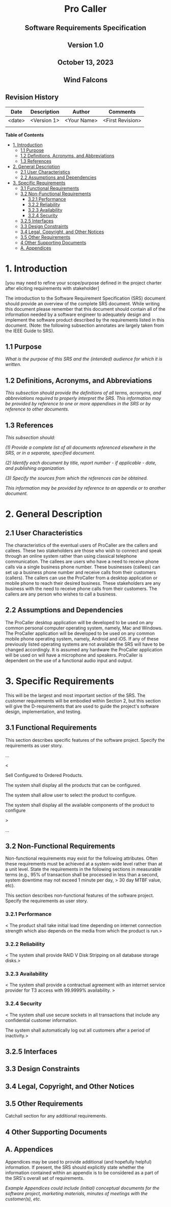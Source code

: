 <div style="text-align: center;">

# **Pro Caller**

## Software Requirements Specification

## Version 1.0

## October 13, 2023

## Wind Falcons

</div>

<div style="page-break-after: always;"></div>

## Revision History

| **Date** | **Description** | **Author** | **Comments** |
| --- | --- | --- | --- |
| \<date\> | \<Version 1\> | \<Your Name\> | \<First Revision\> |
| ||||

<div style="page-break-after: always;"></div>

**Table of Contents**

- [1. Introduction](#1-introduction)
  - [1.1 Purpose](#11-purpose)
  - [1.2 Definitions, Acronyms, and Abbreviations](#12-definitions-acronyms-and-abbreviations)
  - [1.3 References](#13-references)
- [2. General Description](#2-general-description)
  - [2.1 User Characteristics](#21-user-characteristics)
  - [2.2 Assumptions and Dependencies](#22-assumptions-and-dependencies)
- [3. Specific Requirements](#3-specific-requirements)
  - [3.1 Functional Requirements](#31-functional-requirements)
  - [3.2 Non-Functional Requirements](#32-non-functional-requirements)
    - [3.2.1 Performance](#321-performance)
    - [3.2.2 Reliability](#322-reliability)
    - [3.2.3 Availability](#323-availability)
    - [3.2.4 Security](#324-security)
  - [3.2.5 Interfaces](#325-interfaces)
  - [3.3 Design Constraints](#33-design-constraints)
  - [3.4 Legal, Copyright, and Other Notices](#34-legal-copyright-and-other-notices)
  - [3.5 Other Requirements](#35-other-requirements)
  - [4 Other Supporting Documents](#4-other-supporting-documents)
  - [A. Appendices](#a-appendices)

<div style="page-break-after: always;"></div>

# 1. Introduction

[you may need to refine your scope/purpose defined in the project charter after eliciting requirements with stakeholder]

The introduction to the Software Requirement Specification (SRS) document should provide an overview of the complete SRS document. While writing this document please remember that this document should contain all of the information needed by a software engineer to adequately design and implement the software product described by the requirements listed in this document. (Note: the following subsection annotates are largely taken from the IEEE Guide to SRS).

## 1.1 Purpose

_What is the purpose of this SRS and the (intended) audience for which it is written._

## 1.2 Definitions, Acronyms, and Abbreviations

_This subsection should provide the definitions of all terms, acronyms, and abbreviations required to properly interpret the SRS. This information may be provided by reference to one or more appendixes in the SRS or by reference to other documents._

## 1.3 References

_This subsection should:_

_(1) Provide a complete list of all documents referenced elsewhere in the SRS, or in a separate, specified document._

_(2) Identify each document by title, report number - if applicable - date, and publishing organization._

_(3) Specify the sources from which the references can be obtained._

_This information may be provided by reference to an appendix or to another document._

# 2. General Description

## 2.1 User Characteristics

The characteristics of the eventual users of ProCaller are the callers and callees. These two stakeholders are those who wish to connect and speak through an online system rather than using classical telephone communication. The callees are users who have a need to receive phone calls via a single business phone number. These businesses (callees) can set up a business phone number and receive calls from their customers (callers). The callers can use the ProCaller from a desktop application or mobile phone to reach their desired business. These stakeholders are any business with the need to receive phone calls from their customers. The callers are any person who wishes to call a business.

## 2.2 Assumptions and Dependencies

The ProCaller desktop application will be developed to be used on any common personal computer operating system, namely, Mac and Windows. The ProCaller application will be developed to be used on any common mobile phone operating system, namely, Android and iOS. If any of these previously listed operating systems are not available the SRS will have to be changed accordingly. It is assumed any hardware the ProCaller application will be used on will have a microphone and speakers. ProCaller is dependent on the use of a functional audio input and output.

# 3. Specific Requirements

This will be the largest and most important section of the SRS. The customer requirements will be embodied within Section 2, but this section will give the D-requirements that are used to guide the project's software design, implementation, and testing.

## 3.1 Functional Requirements

This section describes specific features of the software project. Specify the requirements as user story.

…

\<

Sell Configured to Ordered Products.

The system shall display all the products that can be configured.

The system shall allow user to select the product to configure.

The system shall display all the available components of the product to configure

\>

…

## 3.2 Non-Functional Requirements

Non-functional requirements may exist for the following attributes. Often these requirements must be achieved at a system-wide level rather than at a unit level. State the requirements in the following sections in measurable terms (e.g., 95% of transaction shall be processed in less than a second, system downtime may not exceed 1 minute per day, \> 30 day MTBF value, etc).

This section describes non-functional features of the software project. Specify the requirements as user story.

### 3.2.1 Performance

\< The product shall take initial load time depending on internet connection strength which also depends on the media from which the product is run.\>

### 3.2.2 Reliability

\< The system shall provide RAID V Disk Stripping on all database storage disks.\>

### 3.2.3 Availability

\< The system shall provide a contractual agreement with an internet service provider for T3 access with 99.9999% availability. \>

### 3.2.4 Security

\< The system shall use secure sockets in all transactions that include any confidential customer information.

The system shall automatically log out all customers after a period of inactivity.\>

## 3.2.5 Interfaces

## 3.3 Design Constraints

## 3.4 Legal, Copyright, and Other Notices

## 3.5 Other Requirements

Catchall section for any additional requirements.

## 4 Other Supporting Documents

## A. Appendices

Appendices may be used to provide additional (and hopefully helpful) information. If present, the SRS should explicitly state whether the information contained within an appendix is to be considered as a part of the SRS's overall set of requirements.

_Example Appendices could include (initial) conceptual documents for the software project, marketing materials, minutes of meetings with the customer(s), etc._
